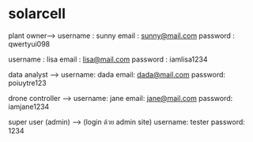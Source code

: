 # solarcell

plant owner-->
username : sunny
email : sunny@mail.com
password : qwertyui098

username : lisa
email : lisa@mail.com
password : iamlisa1234

data analyst -->
username: dada
email: dada@mail.com
password: poiuytre123

drone controller -->
username: jane
email: jane@mail.com
password: iamjane1234

super user (admin) --> (login ด้วย admin site)
username: tester
password: 1234
